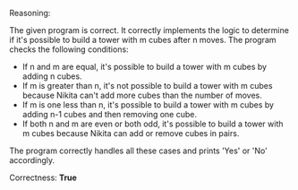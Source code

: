 Reasoning:

The given program is correct. It correctly implements the logic to determine if it's possible to build a tower with m cubes after n moves. The program checks the following conditions:

- If n and m are equal, it's possible to build a tower with m cubes by adding n cubes.
- If m is greater than n, it's not possible to build a tower with m cubes because Nikita can't add more cubes than the number of moves.
- If m is one less than n, it's possible to build a tower with m cubes by adding n-1 cubes and then removing one cube.
- If both n and m are even or both odd, it's possible to build a tower with m cubes because Nikita can add or remove cubes in pairs.

The program correctly handles all these cases and prints 'Yes' or 'No' accordingly.

Correctness: **True**